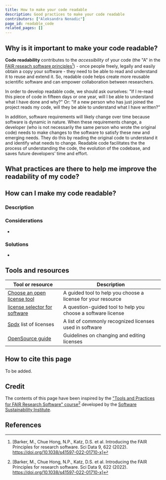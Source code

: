 ```yaml
---
title: How to make your code readable
description: Good practices to make your code readable
contributors: ["Aleksandra Nenadic"]
page_id: readable_code
related_pages: []
---
```



## Why is it important to make your code readable?

**Code readability** contributes to the *accessibility* of your code (the "A" in the [FAIR reseach software principles][fair-rs-principles][^1]) - 
once people freely, legally and easily obtain a copy your software - they need to be able to read and understand it to reuse and extend it. 
So, readable code helps create more reusable scientific software and can empower collaboration between researchers.

In order to develop readable code, we should ask ourselves: "If I re-read this piece of code in fifteen days or one year, will I be able to understand 
what I have done and why?" 
Or: "If a new person who has just joined the project reads my code, will they be able to understand what I have written?"

In addition, software requirements will likely change over time because software is dynamic in nature. 
When these requirements change, a developer (who is not necessarily the same person who wrote the original code) needs to make changes to the software
to satisfy these new and emerging needs. 
They do this by reading the original code to understand it and identify what needs to change. 
Readable code facilitates the the process of understanding the code, the evolution of the codebase, and saves future developers' time and effort.

## What practices are there to help me improve the readability of my code?

## How can I make my code readable? 

### Description 


### Considerations

* 


### Solutions

* 




## Tools and resources

| Tool or resource                                                                                            | Description                                                   |
| ----------------------------------------------------------------------------------------------------------- | ------------------------------------------------------------- |
| [Choose an open license tool](https://choosealicense.com/)                                                  | A guided tool to help you choose a license for your resource  |
| [license selector for software](https://ufal.github.io/public-license-selector)                             | A question-guided tool to help you choose a software license  |
| [Spdx](https://spdx.org/licenses/) list of licenses                                                         | A list of commonly recognized licenses used in software       |
| [OpenSource guide](https://opensource.guide/legal/#which-open-source-license-is-appropriate-for-my-project) | Guidelines on changing and editing licenses                   |


## How to cite this page

To be added.


## Credit

The contents of this page have been inspired by the ["Tools and Practices for FAIR Research Software" course][fair-rs][^1] developed by the [Software Sustainability Institute][ssi].

      
## References
[^1]: [Barker, M., Chue Hong, N.P., Katz, D.S. et al. Introducing the FAIR Principles for research software. Sci Data 9, 622 (2022). https://doi.org/10.1038/s41597-022-01710-x]

[fair-rs]: https://carpentries-incubator.github.io/fair-research-software
[ssi]: https://www.software.ac.uk/
[fair-rs-principles]: https://www.nature.com/articles/s41597-022-01710-x
